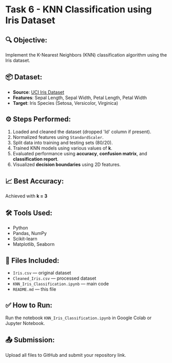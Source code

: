 
# Task 6 - KNN Classification using Iris Dataset

## 🔍 Objective:
Implement the K-Nearest Neighbors (KNN) classification algorithm using the Iris dataset.

## 📦 Dataset:
- **Source**: [UCI Iris Dataset](https://www.kaggle.com/datasets/uciml/iris)
- **Features**: Sepal Length, Sepal Width, Petal Length, Petal Width
- **Target**: Iris Species (Setosa, Versicolor, Virginica)

## ⚙️ Steps Performed:
1. Loaded and cleaned the dataset (dropped 'Id' column if present).
2. Normalized features using `StandardScaler`.
3. Split data into training and testing sets (80/20).
4. Trained KNN models using various values of **k**.
5. Evaluated performance using **accuracy**, **confusion matrix**, and **classification report**.
6. Visualized **decision boundaries** using 2D features.

## 📈 Best Accuracy:
Achieved with **k = 3**

## 🛠 Tools Used:
- Python
- Pandas, NumPy
- Scikit-learn
- Matplotlib, Seaborn

## 📁 Files Included:
- `Iris.csv` — original dataset
- `Cleaned_Iris.csv` — processed dataset
- `KNN_Iris_Classification.ipynb` — main code
- `README.md` — this file

## ✅ How to Run:
Run the notebook `KNN_Iris_Classification.ipynb` in Google Colab or Jupyter Notebook.

## 📤 Submission:
Upload all files to GitHub and submit your repository link.
